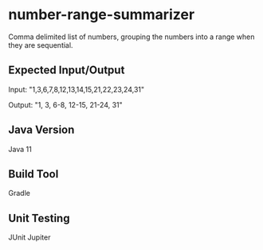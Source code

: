 # number-range-summarizer
Comma delimited list of numbers, grouping the numbers into a range when they are sequential.

## Expected Input/Output
Input: "1,3,6,7,8,12,13,14,15,21,22,23,24,31"

Output: "1, 3, 6-8, 12-15, 21-24, 31"

## Java Version
Java 11

## Build Tool
Gradle

## Unit Testing
JUnit Jupiter



